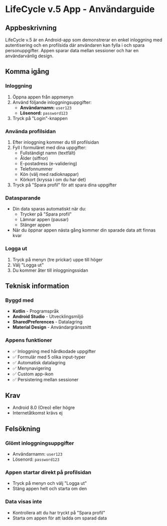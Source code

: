 # LifeCycle v.5 App - Användarguide

## Appbeskrivning
LifeCycle v.5 är en Android-app som demonstrerar en enkel inloggning med autentisering och en profilsida där användaren kan fylla i och spara personuppgifter. Appen sparar data mellan sessioner och har en användarvänlig design.

## Komma igång

### Inloggning
1. Öppna appen från appmenyn
2. Använd följande inloggningsuppgifter:
   - **Användarnamn:** `user123`
   - **Lösenord:** `password123`
3. Tryck på "Login"-knappen

### Använda profilsidan
1. Efter inloggning kommer du till profilsidan
2. Fyll i formuläret med dina uppgifter:
   - Fullständigt namn (textfält)
   - Ålder (siffror)
   - E-postadress (e-validering)
   - Telefonnummer
   - Kön (välj med radioknappar)
   - Körkort (kryssa i om du har det)
3. Tryck på "Spara profil" för att spara dina uppgifter

### Datasparande
- Din data sparas automatiskt när du:
  - Trycker på "Spara profil"
  - Lämnar appen (pausar)
  - Stänger appen
- När du öppnar appen nästa gång kommer din sparade data att finnas kvar

### Logga ut
1. Tryck på menyn (tre prickar) uppe till höger
2. Välj "Logga ut"
3. Du kommer åter till inloggningssidan

## Teknisk information

### Byggd med
- **Kotlin** - Programspråk
- **Android Studio** - Utvecklingsmiljö
- **SharedPreferences** - Datalagring
- **Material Design** - Användargränssnitt

### Appens funktioner
- ✅ Inloggning med hårdkodade uppgifter
- ✅ Formulär med 5 olika input-typer
- ✅ Automatisk datalagring
- ✅ Menynavigering
- ✅ Custom app-ikon
- ✅ Persistering mellan sessioner

##  Krav
- Android 8.0 (Oreo) eller högre
- Internetåtkomst krävs ej

##  Felsökning

### Glömt inloggningsuppgifter
- Användarnamn: `user123`
- Lösenord: `password123`

### Appen startar direkt på profilsidan
- Tryck på menyn och välj "Logga ut"
- Stäng appen helt och starta om den

### Data visas inte
- Kontrollera att du har tryckt på "Spara profil"
- Starta om appen för att ladda om sparad data

